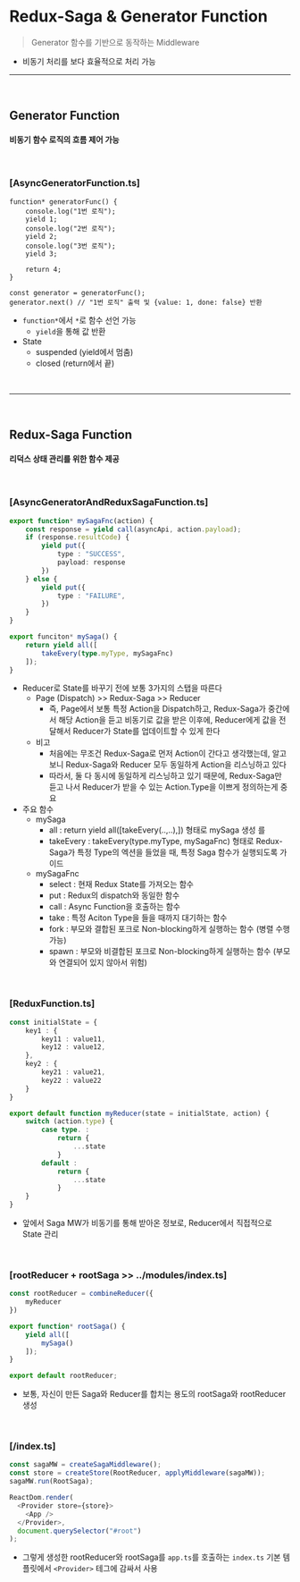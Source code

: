 # Redux-Saga & Generator Function
> Generator 함수를 기반으로 동작하는 Middleware
* 비동기 처리를 보다 효율적으로 처리 가능

<hr>
<br>

## Generator Function
#### 비동기 함수 로직의 흐름 제어 가능

<br>

### [AsyncGeneratorFunction.ts]

```tsx 
function* generatorFunc() {
    console.log("1번 로직");
    yield 1;
    console.log("2번 로직");
    yield 2;
    console.log("3번 로직");
    yield 3;
    
    return 4;
}

const generator = generatorFunc();
generator.next() // "1번 로직" 출력 및 {value: 1, done: false} 반환

```
* `function*`에서 `*`로 함수 선언 가능
  * `yield`을 통해 값 반환
* State
  * suspended (yield에서 멈춤)
  * closed (return에서 끝)

<br>
<hr>
<br>

## Redux-Saga Function
#### 리덕스 상태 관리를 위한 함수 제공

<br>

### [AsyncGeneratorAndReduxSagaFunction.ts]
```ts
export function* mySagaFnc(action) {
    const response = yield call(asyncApi, action.payload);
    if (response.resultCode) {
        yield put({
            type : "SUCCESS",
            payload: response
        })
    } else {
        yield put({
            type : "FAILURE",
        })
    }
}

export funciton* mySaga() {
    return yield all([
        takeEvery(type.myType, mySagaFnc)
    ]);
}
```
* Reducer로 State를 바꾸기 전에 보통 3가지의 스탭을 따른다
  * Page (Dispatch) >> Redux-Saga >> Reducer
    * 즉, Page에서 보통 특정 Action을 Dispatch하고, Redux-Saga가 중간에서 해당 Action을 듣고 비동기로 값을 받은 이후에, Reducer에게 값을 전달해서 Reducer가 State를 업데이트할 수 있게 한다
  * 비고
    * 처음에는 무조건 Redux-Saga로 먼저 Action이 간다고 생각했는데, 알고보니 Redux-Saga와 Reducer 모두 동일하게 Action을 리스닝하고 있다
    * 따라서, 둘 다 동시에 동일하게 리스닝하고 있기 때문에, Redux-Saga만 듣고 나서 Reducer가 받을 수 있는 Action.Type을 이쁘게 정의하는게 중요
* 주요 함수
  * mySaga
      * all : return yield all([takeEvery(..,..),]) 형태로 mySaga 생성 를 
      * takeEvery : takeEvery(type.myType, mySagaFnc) 형태로 Redux-Saga가 특정 Type의 엑션을 들었을 때, 특정 Saga 함수가 실행되도록 가이드 
  * mySagaFnc 
      * select : 현재 Redux State를 가져오는 함수
      * put    : Redux의 dispatch와 동일한 함수
      * call   : Async Function을 호출하는 함수
      * take   : 특정 Aciton Type을 들을 때까지 대기하는 함수
      * fork   : 부모와 결합된 포크로 Non-blocking하게 실행하는 함수 (병렬 수행 가능)
      * spawn  : 부모와 비결합된 포크로 Non-blocking하게 실행하는 함수 (부모와 연결되어 있지 않아서 위험)

<br>

### [ReduxFunction.ts]
```ts
const initialState = {
    key1 : {
        key11 : value11,
        key12 : value12,
    },
    key2 : {
        key21 : value21,
        key22 : value22
    }
}

export default function myReducer(state = initialState, action) {
    switch (action.type) {
        case type. : 
            return {
                ...state
            }
        default : 
            return {
                ...state
            }
    }
}
```
* 앞에서 Saga MW가 비동기를 통해 받아온 정보로, Reducer에서 직접적으로 State 관리

<br>

### [rootReducer + rootSaga >> ../modules/index.ts]
```ts
const rootReducer = combineReducer({
    myReducer
})

export function* rootSaga() {
    yield all([
        mySaga()
    ]);
}

export default rootReducer;
```
* 보통, 자신이 만든 Saga와 Reducer를 합치는 용도의 rootSaga와 rootReducer 생성

<br>

### [/index.ts]
```ts
const sagaMW = createSagaMiddleware();
const store = createStore(RootReducer, applyMiddleware(sagaMW));
sagaMW.run(RootSaga);

ReactDom.render(
  <Provider store={store}>
    <App />
  </Provider>,
  document.querySelector("#root")
);
```
* 그렇게 생성한 rootReducer와 rootSaga를 `app.ts`를 호출하는 `index.ts` 기본 템플릿에서 `<Provider>` 테그에 감싸서 사용
